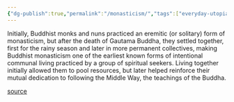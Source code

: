 ```yaml
---
{"dg-publish":true,"permalink":"/monasticism/","tags":["everyday-utopia-what-2000-years-of-wild-experiments-can-teach-us-about-the-good-life"],"created":"","updated":""}
---
```


Initially, Buddhist monks and nuns practiced an eremitic (or solitary) form of monasticism, but after the death of Gautama Buddha, they settled together, first for the rainy season and later in more permanent collectives, making Buddhist monasticism one of the earliest known forms of intentional communal living practiced by a group of spiritual seekers. Living together initially allowed them to pool resources, but later helped reinforce their mutual dedication to following the Middle Way, the teachings of the Buddha. 

[source](https://www.goodreads.com/book/show/62919855-everyday-utopia)